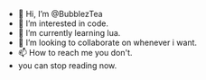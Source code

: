 - 👋 Hi, I’m @BubblezTea
- 👀 I’m interested in code.
- 🌱 I’m currently learning lua.
- 💞️ I’m looking to collaborate on whenever i want.
- 📫 How to reach me you don't.
- you can stop reading now.
